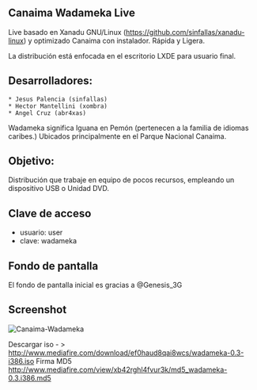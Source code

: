 Canaima Wadameka Live
---------------------

Live basado en Xanadu GNU/Linux (https://github.com/sinfallas/xanadu-linux) y optimizado Canaima con instalador. Rápida y Ligera.

La distribución está enfocada en el escritorio LXDE para usuario final.

## Desarrolladores:

	* Jesus Palencia (sinfallas)
	* Hector Mantellini (xombra)
	* Angel Cruz (abr4xas)

Wadameka significa Iguana en Pemón (pertenecen a la familia de idiomas caribes.)
Ubicados principalmente en el Parque Nacional Canaima.

## Objetivo: 

Distribución que trabaje en equipo de pocos recursos, empleando un dispositivo USB o Unidad DVD.


## Clave de acceso

 * usuario: user
 * clave:  wadameka

## Fondo de pantalla

El fondo de pantalla inicial es gracias a @Genesis_3G

## Screenshot

![Canaima-Wadameka](https://pbs.twimg.com/media/Bkg3GmsCcAE3Qzz.png)

Descargar iso - > 
http://www.mediafire.com/download/ef0haud8qai8wcs/wadameka-0.3-i386.iso 
Firma MD5
http://www.mediafire.com/view/xb42rghl4fvur3k/md5_wadameka-0.3.i386.md5 
